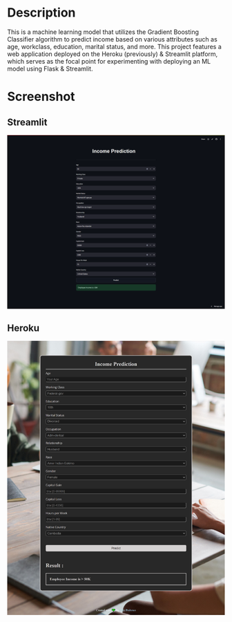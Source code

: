 # Description

This is a machine learning model that utilizes the Gradient Boosting Classifier algorithm to predict income based on various attributes such as age, workclass, education, marital status, and more. This project features a web application deployed on the Heroku (previously) & Streamlit platform, which serves as the focal point for experimenting with deploying an ML model using Flask & Streamlit.

# Screenshot
## Streamlit
![Streamlit Web Page Screenshot](assets/streamlit-screenshot.png)

## Heroku
![Heroku Web Page Screenshot](assets/heroku-screenshot.png)
